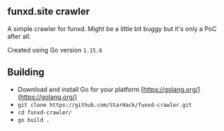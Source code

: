 funxd.site crawler
--

A simple crawler for funxd. Might be a little bit buggy but it's only a PoC after all.

Created using Go version `1.15.6`

Building
--

- Download and install Go for your platform [https://golang.org/](https://golang.org/)
- `git clone https://github.com/StarHack/funxd-crawler.git`
- `cd funxd-crawler/`
- `go build .`
